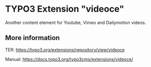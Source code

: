 # TYPO3 Extension "videoce"

Another content element for Youtube, Vimeo and Dailymotion videos.

## More information

TER: https://typo3.org/extensions/repository/view/videoce

Manual: https://docs.typo3.org/typo3cms/extensions/videoce/